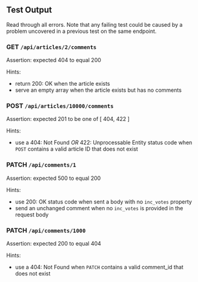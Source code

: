 ## Test Output

Read through all errors. Note that any failing test could be caused by a problem uncovered in a previous test on the same endpoint.

### GET `/api/articles/2/comments`

Assertion: expected 404 to equal 200

Hints:

- return 200: OK when the article exists
- serve an empty array when the article exists but has no comments

### POST `/api/articles/10000/comments`

Assertion: expected 201 to be one of [ 404, 422 ]

Hints:

- use a 404: Not Found _OR_ 422: Unprocessable Entity status code when `POST` contains a valid article ID that does not exist

### PATCH `/api/comments/1`

Assertion: expected 500 to equal 200

Hints:

- use 200: OK status code when sent a body with no `inc_votes` property
- send an unchanged comment when no `inc_votes` is provided in the request body

### PATCH `/api/comments/1000`

Assertion: expected 200 to equal 404

Hints:

- use a 404: Not Found when `PATCH` contains a valid comment_id that does not exist
